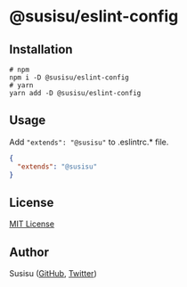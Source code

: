 # @susisu/eslint-config
## Installation
``` shell
# npm
npm i -D @susisu/eslint-config
# yarn
yarn add -D @susisu/eslint-config
```

## Usage
Add `"extends": "@susisu"` to .eslintrc.* file.

``` json
{
  "extends": "@susisu"
}
```

## License
[MIT License](http://opensource.org/licenses/mit-license.php)

## Author
Susisu ([GitHub](https://github.com/susisu), [Twitter](https://twitter.com/susisu2413))
